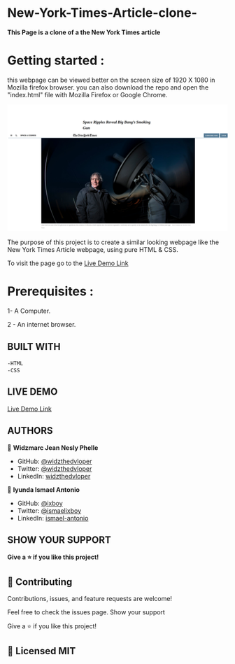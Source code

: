 # New-York-Times-Article-clone-

**This Page is a clone of a the New York Times article**

# Getting started :
this webpage can be viewed better on the screen size of 1920 X 1080 in Mozilla firefox browser.
you can also download the repo and open the "index.html" file with Mozilla Firefox or Google Chrome.

![screenshot](images/YorkTimes.png)

The purpose of this project is to create a similar looking webpage like the New York Times Article webpage, using pure HTML & CSS.


To visit the page go to the [Live Demo Link](https://ixboy.github.io/New-York-Times-Article-clone-/)

# Prerequisites :

1- A Computer.

2 - An internet browser.

## BUILT WITH

    -HTML
    -CSS

## LIVE DEMO

[Live Demo Link](https://ixboy.github.io/New-York-Times-Article-clone-/)

##  AUTHORS

👤 **Widzmarc Jean Nesly Phelle**

- GitHub: [@widzthedvloper](https://github.com/widzthedvloper)
- Twitter: [@widzthedvloper](https://twitter.com/widzthedvloper)
- LinkedIn: [widzthedvloper](https://www.linkedin.com/in/widzmarc-jean-nesly-phelle-252a26129/)

👤 **Iyunda Ismael Antonio**

- GitHub: [@ixboy](https://github.com/ixboy)
- Twitter: [@ismaelixboy](https://twitter.com/ismaelixboy)
- LinkedIn: [ismael-antonio](https://www.linkedin.com/in/ismaelantonio/)

## SHOW YOUR SUPPORT

**Give a ⭐️ if you like this project!**

## 🤝 Contributing

Contributions, issues, and feature requests are welcome!

Feel free to check the issues page. Show your support

Give a ⭐️ if you like this project!

## 📝 Licensed MIT
